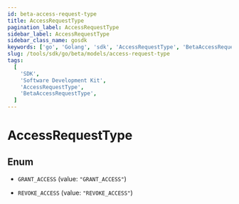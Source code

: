 ```yaml
---
id: beta-access-request-type
title: AccessRequestType
pagination_label: AccessRequestType
sidebar_label: AccessRequestType
sidebar_class_name: gosdk
keywords: ['go', 'Golang', 'sdk', 'AccessRequestType', 'BetaAccessRequestType']
slug: /tools/sdk/go/beta/models/access-request-type
tags:
  [
    'SDK',
    'Software Development Kit',
    'AccessRequestType',
    'BetaAccessRequestType',
  ]
---
```


# AccessRequestType

## Enum

- `GRANT_ACCESS` (value: `"GRANT_ACCESS"`)

- `REVOKE_ACCESS` (value: `"REVOKE_ACCESS"`)
